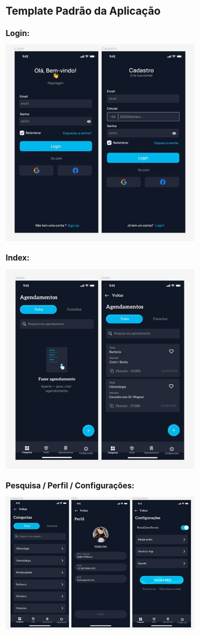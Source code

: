 # Template Padrão da Aplicação

<h2>Login:</h2>

<div>
<img src="img/Template.jpg" alt="">
</div>

<h2>Index:</h2>

<div>
<img src="img/Template2.jpg" alt="">
</div>

<h2>Pesquisa / Perfil / Configurações:</h2>

<div>
<img src="img/Template3.jpg" alt="">
</div>
